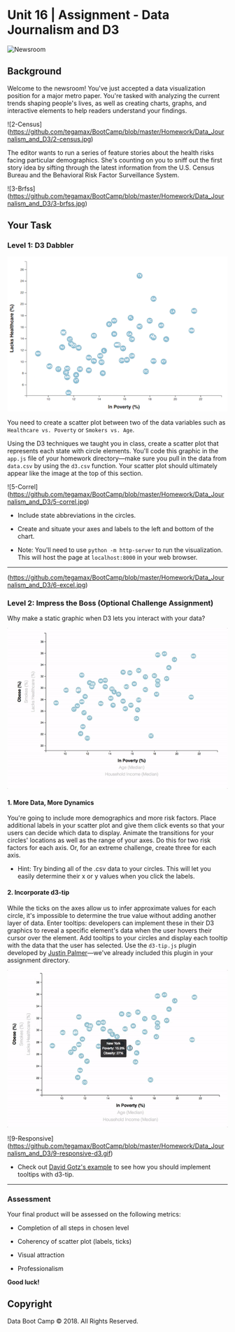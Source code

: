 # Unit 16 | Assignment - Data Journalism and D3

![Newsroom](https://media.giphy.com/media/v2xIous7mnEYg/giphy.gif)

## Background

Welcome to the newsroom! You've just accepted a data visualization position for a major metro paper. You're tasked with analyzing the current trends shaping people's lives, as well as creating charts, graphs, and interactive elements to help readers understand your findings.

![2-Census] (https://github.com/tegamax/BootCamp/blob/master/Homework/Data_Journalism_and_D3/2-census.jpg)

The editor wants to run a series of feature stories about the health risks facing particular demographics. She's counting on you to sniff out the first story idea by sifting through the latest information from the U.S. Census Bureau and the Behavioral Risk Factor Surveillance System.

![3-Brfss] (https://github.com/tegamax/BootCamp/blob/master/Homework/Data_Journalism_and_D3/3-brfss.jpg)

## Your Task

### Level 1: D3 Dabbler

![4-scatter](https://github.com/tegamax/BootCamp/blob/master/Homework/Data_Journalism_and_D3/4-scatter.jpg)

You need to create a scatter plot between two of the data variables such as `Healthcare vs. Poverty` or `Smokers vs. Age`.

Using the D3 techniques we taught you in class, create a scatter plot that represents each state with circle elements. You'll code this graphic in the `app.js` file of your homework directory—make sure you pull in the data from `data.csv` by using the `d3.csv` function. Your scatter plot should ultimately appear like the image at the top of this section.

![5-Correl] (https://github.com/tegamax/BootCamp/blob/master/Homework/Data_Journalism_and_D3/5-correl.jpg)
* Include state abbreviations in the circles.

* Create and situate your axes and labels to the left and bottom of the chart.

* Note: You'll need to use `python -m http-server` to run the visualization. This will host the page at `localhost:8000` in your web browser.

- - -
(https://github.com/tegamax/BootCamp/blob/master/Homework/Data_Journalism_and_D3/6-excel.jpg)


### Level 2: Impress the Boss (Optional Challenge Assignment)

Why make a static graphic when D3 lets you interact with your data?

![7-animated-scatter](https://github.com/tegamax/BootCamp/blob/master/Homework/Data_Journalism_and_D3/7-animated-scatter.gif)

#### 1. More Data, More Dynamics

You're going to include more demographics and more risk factors. Place additional labels in your scatter plot and give them click events so that your users can decide which data to display. Animate the transitions for your circles' locations as well as the range of your axes. Do this for two risk factors for each axis. Or, for an extreme challenge, create three for each axis.

* Hint: Try binding all of the .csv data to your circles. This will let you easily determine their x or y values when you click the labels.



#### 2. Incorporate d3-tip

While the ticks on the axes allow us to infer approximate values for each circle, it's impossible to determine the true value without adding another layer of data. Enter tooltips: developers can implement these in their D3 graphics to reveal a specific element's data when the user hovers their cursor over the element. Add tooltips to your circles and display each tooltip with the data that the user has selected. Use the `d3-tip.js` plugin developed by [Justin Palmer](https://github.com/Caged)—we've already included this plugin in your assignment directory.

![8-tooltip](https://github.com/tegamax/BootCamp/blob/master/Homework/Data_Journalism_and_D3/8-tooltip.gif)

![9-Responsive] (https://github.com/tegamax/BootCamp/blob/master/Homework/Data_Journalism_and_D3/9-responsive-d3.gif)

* Check out [David Gotz's example](https://bl.ocks.org/davegotz/bd54b56723c154d25eedde6504d30ad7) to see how you should implement tooltips with d3-tip.

- - -

### Assessment

Your final product will be assessed on the following metrics:

* Completion of all steps in chosen level

* Coherency of scatter plot (labels, ticks)

* Visual attraction

* Professionalism

**Good luck!**

## Copyright

Data Boot Camp © 2018. All Rights Reserved.
